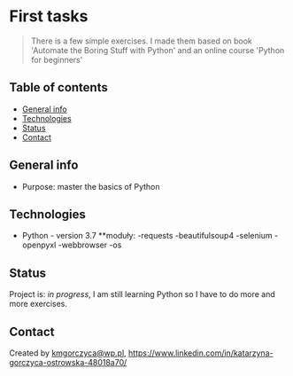 # First tasks
> There is a few simple exercises. I made them based on book 'Automate the Boring Stuff with Python' and an online course 'Python for beginners'

## Table of contents
* [General info](#general-info)
* [Technologies](#technologies)
* [Status](#status) 
* [Contact](#contact)

## General info
* Purpose: master the basics of Python
## Technologies
* Python - version 3.7
  **moduły:
    -requests
    -beautifulsoup4
    -selenium
    -openpyxl
    -webbrowser
    -os
## Status
Project is: _in progress_, I am still learning Python so I have to do  more and more exercises.
## Contact
Created by kmgorczyca@wp.pl, https://www.linkedin.com/in/katarzyna-gorczyca-ostrowska-48018a70/
